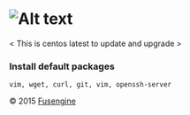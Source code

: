 ![Alt text](http://fusengine.ch/img/centos.svg)
===============================================

< This is centos latest to update and upgrade >

### Install default packages

```
vim, wget, curl, git, vim, openssh-server
```

&copy; 2015 [Fusengine](http://fusengine.com)
